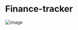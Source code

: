 # Finance-tracker
![image](https://github.com/user-attachments/assets/ae27202e-da0a-4d6c-8998-bdc26b50ce4a)
